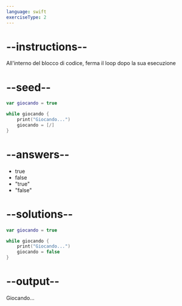 ```yaml
---
language: swift
exerciseType: 2
---
```


# --instructions--

All'interno del blocco di codice, ferma il loop dopo la sua esecuzione

# --seed--

```swift
var giocando = true

while giocando {
    print("Giocando...")
    giocando = [/]
}
```

# --answers--

- true
- false
- "true"
- "false"

# --solutions--

```swift
var giocando = true

while giocando {
    print("Giocando...")
    giocando = false
}
```

# --output--

Giocando...
